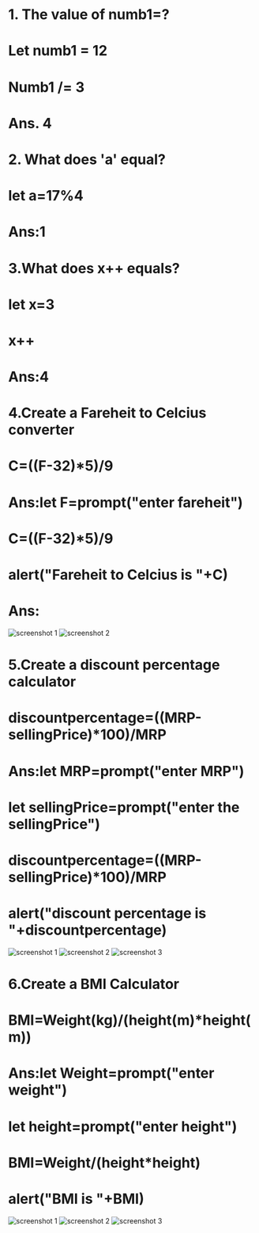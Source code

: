 # 1. The value of numb1=?
# Let numb1 = 12
# Numb1 /= 3
# Ans. 4

# 2. What does 'a' equal?
# let a=17%4
# Ans:1

# 3.What does x++ equals?
# let x=3
# x++
# Ans:4

# 4.Create a Fareheit to Celcius converter
# C=((F-32)*5)/9
# Ans:let F=prompt("enter fareheit")
# C=((F-32)*5)/9
# alert("Fareheit to Celcius is "+C)
# Ans:
![screenshot 1](./Screenshot%20(6).png)
![screenshot 2](./Screenshot%20(7).png)

# 5.Create a discount percentage calculator
# discountpercentage=((MRP-sellingPrice)*100)/MRP
# Ans:let MRP=prompt("enter MRP")
# let sellingPrice=prompt("enter the sellingPrice")
# discountpercentage=((MRP-sellingPrice)*100)/MRP
# alert("discount percentage is "+discountpercentage)

![screenshot 1](./Screenshot%20(8).png)
![screenshot 2](./Screenshot%20(9).png)
![screenshot 3](./Screenshot%20(10).png)

# 6.Create a BMI Calculator
# BMI=Weight(kg)/(height(m)*height(m))
# Ans:let Weight=prompt("enter weight") 
# let height=prompt("enter height")
# BMI=Weight/(height*height)
# alert("BMI is "+BMI)

![screenshot 1](./Screenshot%20(11).png)
![screenshot 2](./Screenshot%20(12).png)
![screenshot 3](./Screenshot%20(13).png)